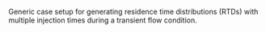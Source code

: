 Generic case setup for generating residence time distributions (RTDs) with multiple injection times during a transient flow condition.
